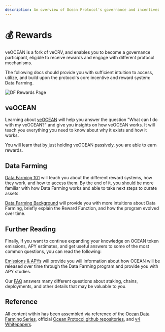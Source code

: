 ```yaml
---
description: An overview of Ocean Protocol's governance and incentives mechanisms
---
```


# 💰 Rewards

veOCEAN is a fork of veCRV, and enables you to become a governance participant, eligible to receive rewards and engage with different protocol mechanisms.

The following docs should provide you with sufficient intuition to access, utilize, and build upon the protocol's core incentive and reward system: Data Farming.

![DF Rewards Page](../.gitbook/assets/rewards/df\_rewards\_page.png)

## veOCEAN

Learning about [veOCEAN](veocean.md) will help you answer the question "What can I do with my veOCEAN?" and give you insights on how veOCEAN works. It will teach you everything you need to know about why it exists and how it works.

You will learn that by just holding veOCEAN passively, you are able to earn rewards.

## Data Farming

[Data Farming 101](df-intro.md) will teach you about the different reward systems, how they work, and how to access them. By the end of it, you should be more familiar with how Data Farming works and able to take next steps to curate assets.

[Data Farming Background](df-background.md) will provide you with more intuitions about Data Farming, briefly explain the Reward Function, and how the program evolved over time.

## Further Reading

Finally, if you want to continue expanding your knowledge on OCEAN token emissions, APY estimates, and get useful answers to some of the most common questions, you can read the following:

[Emissions & APYs](emissions-apys.md) will provide you will information about how OCEAN will be released over time through the Data Farming program and provide you with APY studies.

Our [FAQ](faq.md) answers many different questions about staking, chains, deployments, and other details that may be valuable to you.

## Reference

All content within has been assembled via reference of the [Ocean Data Farming Series](https://blog.oceanprotocol.com/ocean-data-farming-series-c7922f1d0e45), official [Ocean Protocol github repositories](https://github.com/oceanprotocol/), and [v4 Whitepapers](https://oceanprotocol.com/tech-whitepaper.pdf).
